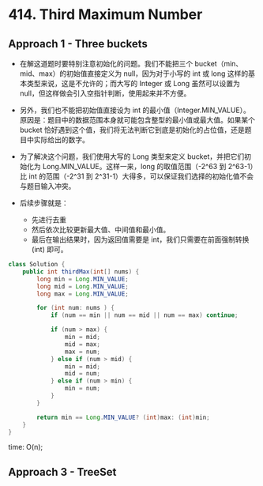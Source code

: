 # 414. Third Maximum Number

## Approach 1 - Three buckets 
- 在解这道题时要特别注意初始化的问题。我们不能把三个 bucket（min、mid、max）的初始值直接定义为 null，因为对于小写的 int 或 long 这样的基本类型来说，这是不允许的；而大写的 Integer 或 Long 虽然可以设置为 null，但这样做会引入空指针判断，使用起来并不方便。

- 另外，我们也不能把初始值直接设为 int 的最小值（Integer.MIN_VALUE）。原因是：题目中的数据范围本身就可能包含整型的最小值或最大值。如果某个 bucket 恰好遇到这个值，我们将无法判断它到底是初始化的占位值，还是题目中实际给出的数字。

- 为了解决这个问题，我们使用大写的 Long 类型来定义 bucket，并把它们初始化为 Long.MIN_VALUE。这样一来，long 的取值范围（-2^63 到 2^63-1）比 int 的范围（-2^31 到 2^31-1）大得多，可以保证我们选择的初始化值不会与题目输入冲突。

- 后续步骤就是：
    - 先进行去重
    - 然后依次比较更新最大值、中间值和最小值。
    - 最后在输出结果时，因为返回值需要是 int，我们只需要在前面强制转换 (int) 即可。

```java
class Solution {
    public int thirdMax(int[] nums) {
        long min = Long.MIN_VALUE;
        long mid = Long.MIN_VALUE;
        long max = Long.MIN_VALUE;

        for (int num: nums ) {
            if (num == min || num == mid || num == max) continue;

            if (num > max) {
                min = mid;
                mid = max;
                max = num;
            } else if (num > mid) {
                min = mid;
                mid = num;
            } else if (num > min) {
                min = num;
            }
        }

        return min == Long.MIN_VALUE? (int)max: (int)min;
    }
}
```
time: O(n);

## Approach 3 - TreeSet


```java

```